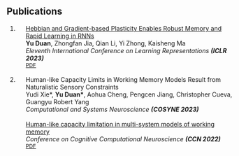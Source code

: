 ## Publications

<div class="publications">
<ol class="bibliography">

<li>
<div class="pub-row">
  <div class="col-sm-12" style="position: relative;width: 100%;padding-right: 15px;padding-left: 20px;">
    <div class="title"><a href="https://openreview.net/pdf?id=2WklawyeI08"> Hebbian and Gradient-based Plasticity Enables Robust Memory and Rapid Learning in RNNs </a></div>
    <div class="author"><strong>Yu Duan</strong>, Zhongfan Jia, Qian Li, Yi Zhong, Kaisheng Ma </div>
    <div class="periodical"><em> Eleventh International Conference on Learning Representations <strong> (ICLR 2023) </strong></em></div>
    <div class="links">
      <a href="https://openreview.net/pdf?id=2WklawyeI08" class="btn btn-sm z-depth-0" role="button" target="_blank" style="font-size:12px;">PDF</a>
    </div>
  </div>
</div>
</li>
<br>

<li>
<div class="pub-row">
<div class="col-sm-12" style="position: relative;width: 100%;padding-right: 15px;padding-left: 20px;">
    <div class="title"> Human-like Capacity Limits in Working Memory Models Result from Naturalistic Sensory Constraints </div>
    <div class="author"> Yudi Xie*, <strong>Yu Duan*</strong>, Aohua Cheng, Pengcen Jiang, Christopher Cueva, Guangyu Robert Yang </div>
    <div class="periodical"><em> Computational and Systems Neuroscience <strong> (COSYNE 2023) </strong></em></div>
  </div>
</div>
<br>
<div class="col-sm-12" style="position: relative;width: 100%;padding-right: 15px;padding-left: 20px;">
    <div class="title"> <a href="https://2022.ccneuro.org/view_paper.php?PaperNum=1251"> Human-like capacity limitation in multi-system models of working memory </a></div>
    <div class="periodical"><em> Conference on Cognitive Computational Neuroscience <strong> (CCN 2022) </strong></em></div>
    <div class="links">
      <a href="https://2022.ccneuro.org/proceedings/0000578.pdf" class="btn btn-sm z-depth-0" role="button" target="_blank" style="font-size:12px;">PDF</a>
    </div>
  </div>
</div>
</li>

<br>

</ol>
</div>